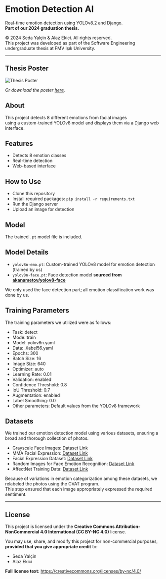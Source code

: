 # Emotion Detection AI

Real-time emotion detection using YOLOv8.2 and Django.  
**Part of our 2024 graduation thesis.**

© 2024 Seda Yalçin & Alaz Ekici. All rights reserved.  
This project was developed as part of the Software Engineering undergraduate thesis at FMV Işık University.

---

## Thesis Poster

![Thesis Poster](emotion-detection-ai/emotion_detection_with_ai.png)

*Or download the poster [here](emotion-detection-ai/emotion_detection_with_ai.pdf).*

## About

This project detects 8 different emotions from facial images  
using a custom-trained YOLOv8 model and displays them via a Django web interface.

## Features
- Detects 8 emotion classes
- Real-time detection
- Web-based interface

## How to Use
- Clone this repository
- Install required packages: `pip install -r requirements.txt`
- Run the Django server
- Upload an image for detection

## Model
The trained `.pt` model file is included.

## Model Details

- `yolov8n-emo.pt`: Custom-trained YOLOv8 model for emotion detection (trained by us)
- `yolov8n-face.pt`: Face detection model **sourced from [akanametov/yolov8-face](https://github.com/akanametov/yolov8-face)**

We only used the face detection part; all emotion classification work was done by us.

## Training Parameters

The training parameters we utilized were as follows:

- Task: detect  
- Mode: train  
- Model: yolov8n.yaml  
- Data: ./label56.yaml  
- Epochs: 300  
- Batch Size: 16  
- Image Size: 640  
- Optimizer: auto  
- Learning Rate: 0.01  
- Validation: enabled  
- Confidence Threshold: 0.8  
- IoU Threshold: 0.7  
- Augmentation: enabled  
- Label Smoothing: 0.0  
- Other parameters: Default values from the YOLOv8 framework

## Datasets

We trained our emotion detection model using various datasets, ensuring a broad and thorough collection of photos.

- Grayscale Face Images: [Dataset Link](https://www.kaggle.com/datasets/geolek/grayscale-face-images)  
- MMA Facial Expression: [Dataset Link](https://www.kaggle.com/datasets/mahmoudima/mma-facial-expression?resource=download)  
- Facial Expression Dataset: [Dataset Link](https://www.kaggle.com/datasets/aadityasinghal/facial-expression-dataset?resource=download)  
- Random Images for Face Emotion Recognition: [Dataset Link](https://www.kaggle.com/datasets/sudarshanvaidya/random-images-for-face-emotion-recognition)  
- AffectNet Training Data: [Dataset Link](https://www.kaggle.com/datasets/noamsegal/affectnet-training-data?select=labels.csv)  

Because of variations in emotion categorization among these datasets, we relabeled the photos using the CVAT program.  
This step ensured that each image appropriately expressed the required sentiment.

---

## License

This project is licensed under the **Creative Commons Attribution-NonCommercial 4.0 International (CC BY-NC 4.0)** license.

You may use, share, and modify this project for non-commercial purposes, **provided that you give appropriate credit** to:

- Seda Yalçin
- Alaz Ekici

**Full license text:** https://creativecommons.org/licenses/by-nc/4.0/

